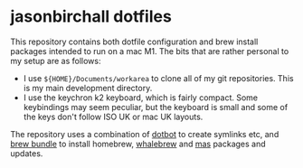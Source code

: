 # jasonbirchall dotfiles
This repository contains both dotfile configuration and brew install packages intended to run on a mac M1. The bits that are rather personal to my setup are as follows:

- I use `${HOME}/Documents/workarea` to clone all of my git repositories. This is my main development directory.
- I use the keychron k2 keyboard, which is fairly compact. Some keybindings may seem peculiar, but the keyboard is small and some of the keys don't follow ISO UK or mac UK layouts.

The repository uses a combination of [dotbot](https://github.com/anishathalye/dotbot) to create symlinks etc, and [brew bundle](https://github.com/homebrew/homebrew-bundle) to install homebrew, [whalebrew](https://github.com/whalebrew/whalebrew) and [mas](https://github.com/mas-cli/mas) packages and updates.
